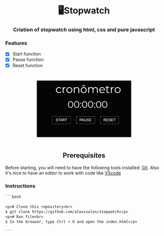<h1 align='center'>🖥️Stopwatch</h2>

<h3 align='center'> Criation of stopwatch using html, css and pure javascript</h3>
  
### Features
-[x] Start function<br>
-[x] Pause function<br>
-[x] Reset function<br>

<h1 align="center">
  <img height="20%" width="60%" alt="GIF-Project"  src="Stopwatch.gif"/>
<h1/>
  
<h2 align='center'>Prerequisites</h2>
  <p>Before starting, you will need to have the following tools installed: <a href='https://git-scm.com/downloads'>Git<a>. Also it's nice to have an editor to work with code like <a href='https://code.visualstudio.com/download'>VScode<a/></p>
    
 <h3>Instructions</h3>
    
    ```bash
    
    <p># Clone this repository<br>
    $ git clone https://github.com/alexcsales/stopwatch</p>
    <p># Run file<br>
    $ In the browser, type Ctrl + O and open the index.html</p>
    
    ```
